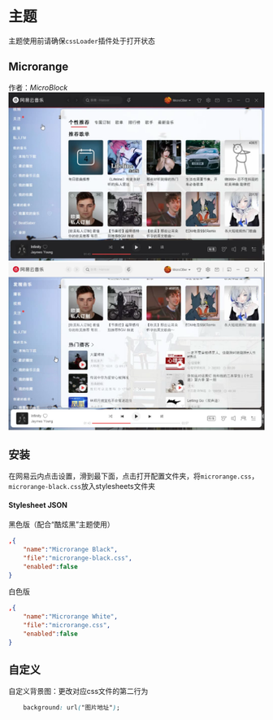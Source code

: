 # 主题
主题使用前请确保`cssLoader`插件处于打开状态
## Microrange
作者：*MicroBlock*
![Black](black.png)
![White](white.png)
## 安装
在网易云内点击设置，滑到最下面，点击打开配置文件夹，将`microrange.css`，`microrange-black.css`放入stylesheets文件夹
#### Stylesheet JSON
黑色版（配合“酷炫黑”主题使用）
```json
,{
    "name":"Microrange Black",
    "file":"microrange-black.css",
    "enabled":false
}
```

白色版
```json
,{
    "name":"Microrange White",
    "file":"microrange.css",
    "enabled":false
}
```

## 自定义
自定义背景图：更改对应css文件的第二行为
```css
    background: url("图片地址");
```
